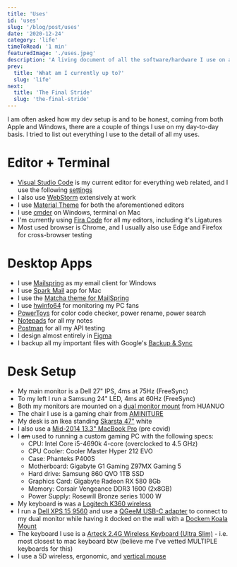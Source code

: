 ```yaml
---
title: 'Uses'
id: 'uses'
slug: '/blog/post/uses'
date: '2020-12-24'
category: 'life'
timeToRead: '1 min'
featuredImage: './uses.jpeg'
description: 'A living document of all the software/hardware I use on a daily basis for curious devs out there'
prev:
  title: 'What am I currently up to?'
  slug: 'life'
next:
  title: 'The Final Stride'
  slug: 'the-final-stride'
---
```


I am often asked how my dev setup is and to be honest, coming from both Apple and Windows, there are a couple of things I use on my day-to-day basis. I tried to list out everything I use to the detail of all my uses.

# Editor + Terminal

- [Visual Studio Code](https://code.visualstudio.com/) is my current editor for everything web related, and I use the following [settings](https://res.cloudinary.com/nayemalam/raw/upload/v1625242363/VSCode/settings.json)
- I also use [WebStorm](https://www.jetbrains.com/webstorm/) extensively at work
- I use [Material Theme](https://marketplace.visualstudio.com/items?itemName=Equinusocio.vsc-material-theme) for both the aforementioned editors
- I use [cmder](https://cmder.net/) on Windows, terminal on Mac
- I'm currently using [Fira Code](https://github.com/tonsky/FiraCode) for all my editors, including it's Ligatures
- Most used browser is Chrome, and I usually also use Edge and Firefox for cross-browser testing

# Desktop Apps

- I use [Mailspring](https://getmailspring.com/) as my email client for Windows
- I use [Spark Mail](https://sparkmailapp.com/) app for Mac
- I use the [Matcha theme for MailSpring](https://github.com/jakubzet/mailspring-matcha-theme)
- I use [hwinfo64](https://www.hwinfo.com/download/) for monitoring my PC fans
- [PowerToys](https://github.com/microsoft/PowerToys) for color code checker, power rename, power search
- [Notepads](https://www.microsoft.com/en-ca/p/notepads-app/9nhl4nsc67wm?activetab=pivot:overviewtab) for all my notes
- [Postman](https://www.postman.com/) for all my API testing
- I design almost entirely in [Figma](http://figma.com/)
- I backup all my important files with Google's [Backup & Sync](https://support.google.com/drive/answer/2374987?hl=en)

# Desk Setup

- My main monitor is a Dell 27" IPS, 4ms at 75Hz (FreeSync)
- To my left I run a Samsung 24" LED, 4ms at 60Hz (FreeSync)
- Both my monitors are mounted on a [dual monitor mount](https://www.amazon.ca/dp/B07JKWH97B/ref_=cm_ayg) from HUANUO
- The chair I use is a gaming chair from [AMINITURE](https://www.amazon.ca/AMINITURE-Computer-Adjustable-Recliner-Headrest/dp/B089GJJXCV)
- My desk is an Ikea standing [Skarsta 47"](https://www.ikea.com/ca/en/p/skarsta-desk-sit-stand-white-s59324818/) white
- I also use a [Mid-2014 13.3" MacBook Pro](https://support.apple.com/kb/sp703?locale=en_CA) (pre covid)
- I ~~am~~ used to running a custom gaming PC with the following specs:
  - CPU: Intel Core i5-4690k 4-core (overclocked to 4.5 GHz)
  - CPU Cooler: Cooler Master Hyper 212 EVO
  - Case: Phanteks P400S
  - Motherboard: Gigabyte G1 Gaming Z97MX Gaming 5
  - Hard drive: Samsung 860 QVO 1TB SSD
  - Graphics Card: Gigabyte Radeon RX 580 8Gb
  - Memory: Corsair Vengeance DDR3 1600 (2x8GB)
  - Power Supply: Rosewill Bronze series 1000 W
- My keyboard ~~is~~ was a [Logitech K360 wireless](https://www.logitech.com/en-ca/product/keyboard-k360?crid=27)
- I run a [Dell XPS 15 9560](https://www.dell.com/en-us/shop/cty/pdp/spd/xps-15-9560-laptop) and use a [QGeeM USB-C adapter](https://www.amazon.ca/gp/product/B0822M7ZP5/ref=ppx_yo_dt_b_asin_title_o02_s00?ie=UTF8&psc=1) to connect to my dual monitor while having it docked on the wall with a [Dockem Koala Mount](https://www.amazon.ca/gp/product/B08DHGMLMP/ref=ppx_yo_dt_b_asin_title_o06_s00?ie=UTF8&psc=1)
- The keyboard I use is a [Arteck 2.4G Wireless Keyboard (Ultra Slim)](https://www.amazon.ca/gp/product/B07D34L57F/ref=ppx_yo_dt_b_asin_title_o03_s00?ie=UTF8&psc=1) - i.e. most closest to mac keyboard btw (believe me I've vetted MULTIPLE keyboards for this)
- I use a 5D wireless, ergonomic, and [vertical mouse](https://www.amazon.ca/Wireless-Ergonomic-Vertical-Computer-Adjustable/dp/B074KKHT7F)
